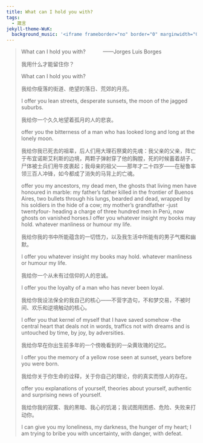 ```yaml
---
title: What can I hold you with?
tags:
  - 箴言
jekyll-theme-WuK:
  background_music: '<iframe frameborder="no" border="0" marginwidth="0" marginheight="0" width=100% height=86 src="//music.163.com/outchain/player?type=2&id=1306923998&auto=0&height=66"></iframe>'
---
```


> What can I hold you with? &emsp;&emsp;&emsp;——Jorges Luis Borges
>
> 我用什么才能留住你？
>
> What can I hold you with?
>
> 我给你瘦落的街道、绝望的落日、荒郊的月亮。
>
> I offer you lean streets, desperate sunsets, the moon of the jagged suburbs.
>
> 我给你一个久久地望着孤月的人的悲哀。
>
> offer you the bitterness of a man who has looked long and long at the lonely moon.
>
> 我给你我已死去的祖辈，后人们用大理石祭奠的先魂：我父亲的父亲，阵亡于布宜诺斯艾利斯的边境，两颗子弹射穿了他的胸膛，死的时候蓄着胡子，尸体被士兵们用牛皮裹起；我母亲的祖父——那年才二十四岁——在秘鲁率领三百人冲锋，如今都成了消失的马背上的亡魂。
>
> offer you my ancestors, my dead men, the ghosts that living men have honoured in marble: my father’s father killed in the frontier of Buenos Aires, two bullets through his lungs, bearded and dead, wrapped by his soldiers in the hide of a cow; my mother’s grandfather -just twentyfour- heading a charge of three hundred men in Perú, now ghosts on vanished horses.I offer you whatever insight my books may hold. whatever manliness or humour my life.
>
> 我给你我的书中所能蕴含的一切悟力，以及我生活中所能有的男子气概和幽默。
>
> I offer you whatever insight my books may hold. whatever manliness or humour my life.
>
> 我给你一个从未有过信仰的人的忠诚。
>
> I offer you the loyalty of a man who has never been loyal.
>
> 我给你我设法保全的我自己的核心——不营字造句，不和梦交易，不被时间、欢乐和逆境触动的核心。
>
> I offer you that kernel of myself that I have saved somehow -the central heart that deals not in words, traffics not with dreams and is untouched by time, by joy, by adversities.
>
> 我给你早在你出生前多年的一个傍晚看到的一朵黄玫瑰的记忆。
>
> I offer you the memory of a yellow rose seen at sunset, years before you were born.
>
> 我给你关于你生命的诠释，关于你自己的理论，你的真实而惊人的存在。
>
> offer you explanations of yourself, theories about yourself, authentic and surprising news of yourself.
>
> 我给你我的寂寞、我的黑暗、我心的饥渴；我试图用困惑、危险、失败来打动你。
>
> I can give you my loneliness, my darkness, the hunger of my heart; I am trying to bribe you with uncertainty, with danger, with defeat.
